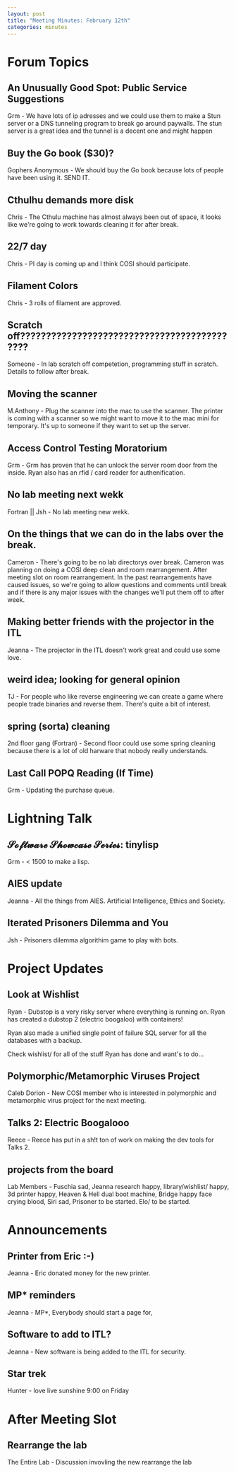 ```yaml
---
layout: post
title: "Meeting Minutes: February 12th"
categories: minutes
---
```


# Forum Topics

## An Unusually Good Spot: Public Service Suggestions

Grm - We have lots of ip adresses and we could use them to make a Stun server or a DNS tunneling program to break go around paywalls. The stun server is a great idea and the tunnel is a decent one and might happen

## Buy the Go book ($30)?

Gophers Anonymous - We should buy the Go book because lots of people have been using it. SEND IT.

## Cthulhu demands more disk

Chris - The Cthulu machine has almost always been out of space, it looks like we're going to work towards cleaning it for after break.

## 22/7 day

Chris - PI day is coming up and I think COSI should participate. 

## Filament Colors

Chris - 3 rolls of filament are approved.

## Scratch off????????????????????????????????????????????

Someone - In lab scratch off competetion, programming stuff in scratch. Details to follow after break.

## Moving the scanner

M.Anthony - Plug the scanner into the mac to use the scanner. The printer is coming with a scanner so we might want to move it to the mac mini for temporary. It's up to someone if they want to set up the server.

## Access Control Testing Moratorium

Grm - Grm has proven that he can unlock the server room door from the inside. Ryan also has an rfid / card reader for authenification.

## No lab meeting next wekk

Fortran || Jsh - No lab meeting new wekk. 

## On the things that we can do in the labs over the break.

Cameron - There's going to be no lab directorys over break. Cameron was planning on doing a COSI deep clean and room rearrangement. After meeting slot on room rearrangement. In the past rearrangements have caused issues, so we're going to allow questions and comments until break and if there is any major issues with the changes we'll put them off to after week. 

## Making better friends with the projector in the ITL

Jeanna - The projector in the ITL doesn't work great and could use some love.  

## weird idea; looking for general opinion

TJ - For people who like reverse engineering we can create a game where people trade binaries and reverse them. There's quite a bit of interest. 

## spring (sorta) cleaning

2nd floor gang (Fortran) - Second floor could use some spring cleaning because there is a lot of old harware that nobody really understands.

## Last Call POPQ Reading (If Time)

Grm - Updating the purchase queue.

# Lightning Talk

## 𝓢𝓸𝓯𝓽𝔀𝓪𝓻𝓮 𝓢𝓱𝓸𝔀𝓬𝓪𝓼𝓮 𝓢𝓮𝓻𝓲𝓮𝓼: tinylisp

Grm - < 1500 to make a lisp. 

## AIES update

Jeanna - All the things from AIES. Artificial Intelligence, Ethics and Society. 

## Iterated Prisoners Dilemma and You

Jsh - Prisoners dilemma algorithim game to play with bots.

# Project Updates

## Look at Wishlist

Ryan - Dubstop is a very risky server where everything is running on. Ryan has created a dubstop 2 (electric boogaloo) with containers! 

Ryan also made a unified single point of failure SQL server for all the databases with a backup. 

Check wishlist/ for all of the stuff Ryan has done and want's to do...

## Polymorphic/Metamorphic Viruses Project

Caleb Dorion - New COSI member who is interested in polymorphic and metamorphic virus project for the next meeting.

## Talks 2: Electric Boogalooo

Reece - Reece has put in a sh!t ton of work on making the dev tools for Talks 2.

## projects from the board

Lab Members - Fuschia sad, Jeanna research happy, library/wishlist/ happy, 3d printer happy, Heaven & Hell dual boot machine, Bridge happy face crying blood, Siri sad, Prisoner to be started. Elo/ to be started.  

# Announcements

## Printer from Eric :-)

Jeanna - Eric donated money for the new printer.

## MP* reminders

Jeanna - MP*, Everybody should start a page for, 

## Software to add to ITL?

Jeanna - New software is being added to the ITL for security. 

## Star trek

Hunter - love live sunshine 9:00 on Friday

# After Meeting Slot

## Rearrange the lab

The Entire Lab - Discussion invovling the new rearrange the lab
